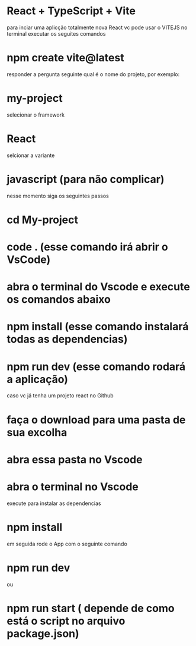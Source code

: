 # React + TypeScript + Vite

para inciar uma aplicção totalmente nova React vc pode usar o VITEJS
no terminal executar os seguites comandos
# npm create vite@latest
responder a pergunta seguinte qual é o nome do projeto, por exemplo:
# my-project
selecionar o framework
# React
selcionar a variante
# javascript (para não complicar)
nesse momento siga os seguintes passos
# cd My-project
# code . (esse comando irá abrir o VsCode)
# abra o terminal do Vscode e execute os comandos abaixo
# npm install (esse comando instalará todas as dependencias)
# npm run dev (esse comando rodará a aplicação)

caso vc já tenha um projeto react no Github
# faça o download para uma pasta de sua excolha
# abra essa pasta no Vscode
# abra o terminal no Vscode
execute para instalar as dependencias 
# npm install
em seguida rode o App com o seguinte comando
# npm run dev
ou
# npm run start ( depende de como está o script no arquivo package.json)


